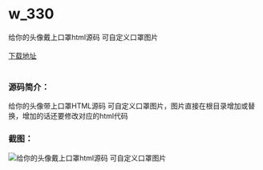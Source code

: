 # w_330
给你的头像戴上口罩html源码 可自定义口罩图片
<br/></br>
[下载地址](https://www.uuid2.com/330.html "下载地址")
<br/></br>
<h3>源码简介：</h3>
<p>给你的头像带上口罩HTML源码 可自定义口罩图片，图片直接在根目录增加或替换，增加的话还要修改对应的html代码<p>
<h3>截图：</h3>
<img src="https://www.uuid2.com/wp-content/uploads/img/202105/da6e17a306.jpg" alt="给你的头像戴上口罩html源码 可自定义口罩图片">

